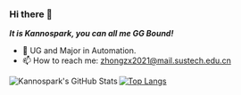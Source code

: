 ### Hi there 👋

***It is Kannospark, you can all me GG Bound!***

- 🔭 UG and Major in Automation.
- 📫 How to reach me: zhongzx2021@mail.sustech.edu.cn

<div align="center">

<img align="left" src="https://github-readme-stats.vercel.app/api?username=Kannospark&show_icons=true&theme=dracula" alt="Kannospark's GitHub Stats" />

</div>

[![Top Langs](https://github-readme-stats.vercel.app/api/top-langs/?username=Kannospark&layout=donut-vertical)](https://github.com/Kannospark/github-readme-stats)

